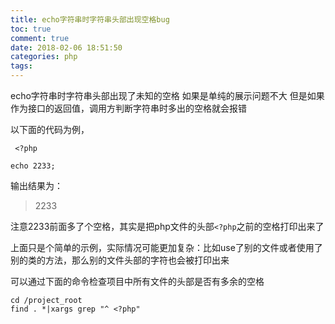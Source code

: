 ```yaml
---
title: echo字符串时字符串头部出现空格bug
toc: true
comment: true
date: 2018-02-06 18:51:50
categories: php
tags: 
---
```



echo字符串时字符串头部出现了未知的空格
如果是单纯的展示问题不大
但是如果作为接口的返回值，调用方判断字符串时多出的空格就会报错



<!--more-->

以下面的代码为例，

```
 <?php

echo 2233;
```

输出结果为：

> 2233


注意2233前面多了个空格，其实是把php文件的头部`<?php`之前的空格打印出来了

上面只是个简单的示例，实际情况可能更加复杂：比如use了别的文件或者使用了别的类的方法，那么别的文件头部的字符也会被打印出来


可以通过下面的命令检查项目中所有文件的头部是否有多余的空格

```
cd /project_root
find . *|xargs grep "^ <?php"
```